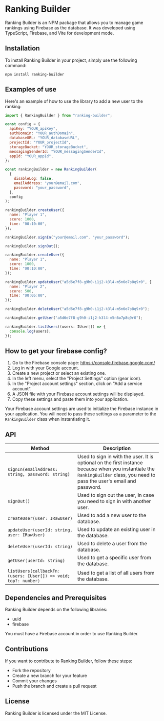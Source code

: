 # Ranking Builder

Ranking Builder is an NPM package that allows you to manage game rankings using Firebase as the database. It was developed using TypeScript, Firebase, and Vite for development mode.

## Installation

To install Ranking Builder in your project, simply use the following command:

`npm install ranking-builder`

## Examples of use

Here's an example of how to use the library to add a new user to the ranking:

```javascript
import { RankingBuilder } from "ranking-builder";

const config = {
  apiKey: "YOUR_apiKey",
  authDomain: "YOUR_authDomain",
  databaseURL: "YOUR_databaseURL",
  projectId: "YOUR_projectId",
  storageBucket: "YOUR_storageBucket",
  messagingSenderId: "YOUR_messagingSenderId",
  appId: "YOUR_appId",
};

const rankingBuilder = new RankingBuilder(
  {
    disableLog: false,
    emailAddress: "your@email.com",
    password: "your_password",
  },
  config
);

rankingBuilder.createUser({
  name: "Player 1",
  score: 1000,
  time: "00:10:00",
});

rankingBuilder.signIn("your@email.com", "your_password");

rankingBuilder.signOut();

rankingBuilder.createUser({
  name: "Player 1",
  score: 1000,
  time: "00:10:00",
});

rankingBuilder.updateUser("a5d6e7f8-g9h0-i1j2-k3l4-m5n6o7p8q9r0", {
  name: "Player 2",
  score: 500,
  time: "00:05:00",
});

rankingBuilder.deleteUser("a5d6e7f8-g9h0-i1j2-k3l4-m5n6o7p8q9r0");

rankingBuilder.getUser("a5d6e7f8-g9h0-i1j2-k3l4-m5n6o7p8q9r0");

rankingBuilder.listUsers((users: IUser[]) => {
  console.log(users);
});
```

## How to get your firebase config?

1. Go to the Firebase console page: https://console.firebase.google.com/
2. Log in with your Google account.
3. Create a new project or select an existing one.
4. In the left menu, select the "Project Settings" option (gear icon).
5. In the "Project account settings" section, click on "Add a service account".
6. A JSON file with your Firebase account settings will be displayed.
7. Copy these settings and paste them into your application.

Your Firebase account settings are used to initialize the Firebase instance in your application. You will need to pass these settings as a parameter to the `RankingBuilder` class when instantiating it.

## API

| Method                                                          | Description                                                                                                                                                                  |
| --------------------------------------------------------------- | ---------------------------------------------------------------------------------------------------------------------------------------------------------------------------- |
| `signIn(emailAddress: string, password: string)`                | Used to sign in with the user. It is optional on the first instance because when you instantiate the `RankingBuilder` class, you need to pass the user's email and password. |
| `signOut()`                                                     | Used to sign out the user, in case you need to sign in with another user.                                                                                                    |
| `createUser(user: IRawUser)`                                    | Used to add a new user to the database.                                                                                                                                      |
| `updateUser(userId: string, user: IRawUser)`                    | Used to update an existing user in the database.                                                                                                                             |
| `deleteUser(userId: string)`                                    | Used to delete a user from the database.                                                                                                                                     |
| `getUser(userId: string)`                                       | Used to get a specific user from the database.                                                                                                                               |
| `listUsers(callbackFn: (users: IUser[]) => void; top?: number)` | Used to get a list of all users from the database.                                                                                                                           |

## Dependencies and Prerequisites

Ranking Builder depends on the following libraries:

- uuid
- firebase

You must have a Firebase account in order to use Ranking Builder.

## Contributions

If you want to contribute to Ranking Builder, follow these steps:

- Fork the repository
- Create a new branch for your feature
- Commit your changes
- Push the branch and create a pull request

## License

Ranking Builder is licensed under the MIT License.
